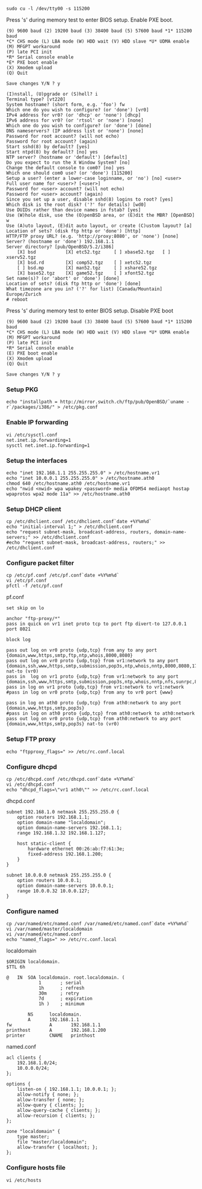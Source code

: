 	sudo cu -l /dev/tty00 -s 115200

Press 's' during memory test to enter BIOS setup.
Enable PXE boot.

	(9) 9600 baud (2) 19200 baud (3) 38400 baud (5) 57600 baud *1* 115200 baud
	*C* CHS mode (L) LBA mode (W) HDD wait (V) HDD slave *U* UDMA enable
	(M) MFGPT workaround
	(P) late PCI init
	*R* Serial console enable 
	*E* PXE boot enable 
	(X) Xmodem upload 
	(Q) Quit

	Save changes Y/N ? y

	(I)nstall, (U)pgrade or (S)hell? i
	Terminal type? [vt220]
	System hostname? (short form, e.g. 'foo') fw
	Which one do you wish to configure? (or 'done') [vr0]
	IPv4 address for vr0? (or 'dhcp' or 'none') [dhcp]
	IPv6 address for vr0? (or 'rtsol' or 'none') [none]
	Which one do you wish to configure? (or 'done') [done]
	DNS nameservers? (IP address list or 'none') [none]
	Password for root account? (will not echo)
	Password for root account? (again)
	Start sshd(8) by default? [yes]
	Start ntpd(8) by default? [no] yes
	NTP server? (hostname or 'default') [default]
	Do you expect to run the X Window System? [no]
	Change the default console to com0? [no] yes
	Which one should com0 use? (or 'done') [115200]
	Setup a user? (enter a lower-case loginname, or 'no') [no] <user>
	Full user name for <user>? [<user>]
	Password for <user> account? (will not echo)
	Password for <user> account? (again)
	Since you set up a user, disable sshd(8) logins to root? [yes]
	Which disk is the root disk? ('?' for details) [wd0]
	Use DUIDs rather than device names in fstab? [yes]
	Use (W)hole disk, use the (O)penBSD area, or (E)dit the MBR? [OpenBSD] w
	Use (A)uto layout, (E)dit auto layout, or create (C)ustom layout? [a]
	Location of sets? (disk ftp http or 'done') [http]
	HTTP/FTP proxy URL? (e.g. 'http://proxy:8080', or 'none') [none]
	Server? (hostname or 'done') 192.168.1.1
	Server directory? [pub/OpenBSD/5.2/i386]
	    [X] bsd           [X] etc52.tgz     [ ] xbase52.tgz   [ ] xserv52.tgz
	    [X] bsd.rd        [X] comp52.tgz    [ ] xetc52.tgz
	    [ ] bsd.mp        [X] man52.tgz     [ ] xshare52.tgz
	    [X] base52.tgz    [X] game52.tgz    [ ] xfont52.tgz
	Set name(s)? (or 'abort' or 'done') [done]
	Location of sets? (disk ftp http or 'done') [done]
	What timezone are you in? ('?' for list) [Canada/Mountain] Europe/Zurich
	# reboot

Press 's' during memory test to enter BIOS setup.
Disable PXE boot

	(9) 9600 baud (2) 19200 baud (3) 38400 baud (5) 57600 baud *1* 115200 baud
	*C* CHS mode (L) LBA mode (W) HDD wait (V) HDD slave *U* UDMA enable
	(M) MFGPT workaround
	(P) late PCI init
	*R* Serial console enable 
	(E) PXE boot enable 
	(X) Xmodem upload 
	(Q) Quit

	Save changes Y/N ? y

### Setup PKG
	echo "installpath = http://mirror.switch.ch/ftp/pub/OpenBSD/`uname -r`/packages/i386/" > /etc/pkg.conf

### Enable IP forwarding
	vi /etc/sysctl.conf
	net.inet.ip.forwarding=1
	sysctl net.inet.ip.forwarding=1

### Setup the interfaces
	echo "inet 192.168.1.1 255.255.255.0" > /etc/hostname.vr1
	echo "inet 10.0.0.1 255.255.255.0" > /etc/hostname.ath0
	chmod 640 /etc/hostname.ath0 /etc/hostname.vr1
	echo "nwid <nwid> wpa wpakey <password> media OFDM54 mediaopt hostap wpaprotos wpa2 mode 11a" >> /etc/hostname.ath0

### Setup DHCP client
	cp /etc/dhclient.conf /etc/dhclient.conf`date +%Y%m%d`
	echo "initial-interval 1;" > /etc/dhclient.conf
	echo "request subnet-mask, broadcast-address, routers, domain-name-servers;" >> /etc/dhclient.conf
	#echo "request subnet-mask, broadcast-address, routers;" >> /etc/dhclient.conf

### Configure packet filter
	cp /etc/pf.conf /etc/pf.conf`date +%Y%m%d`
	vi /etc/pf.conf
	pfctl -f /etc/pf.conf
	
pf.conf

	set skip on lo

	anchor "ftp-proxy/*"
	pass in quick on vr1 inet proto tcp to port ftp divert-to 127.0.0.1 port 8021

	block log

	pass out log on vr0 proto {udp,tcp} from any to any port {domain,www,https,smtp,ftp,ntp,whois,8000,8080}
	pass out log on vr0 proto {udp,tcp} from vr1:network to any port {domain,ssh,www,https,smtp,submission,pop3s,ntp,whois,nntp,8000,8080,17} nat-to (vr0)
	pass in  log on vr1 proto {udp,tcp} from vr1:network to any port {domain,ssh,www,https,smtp,submission,pop3s,ntp,whois,nntp,nfs,sunrpc,8000,8080,17}
	pass in log on vr1 proto {udp,tcp} from vr1:network to vr1:network
	#pass in log on vr0 proto {udp,tcp} from any to vr0 port {www}

	pass in log on ath0 proto {udp,tcp} from ath0:network to any port {domain,www,https,smtp,pop3s}
	#pass in log on ath0 proto {udp,tcp} from ath0:network to ath0:network
	pass out log on vr0 proto {udp,tcp} from ath0:network to any port {domain,www,https,smtp,pop3s} nat-to (vr0)
	
### Setup FTP proxy
	echo "ftpproxy_flags=" >> /etc/rc.conf.local

### Configure dhcpd
	cp /etc/dhcpd.conf /etc/dhcpd.conf`date +%Y%m%d`
	vi /etc/dhcpd.conf
	echo "dhcpd_flags=\"vr1 ath0\"" >> /etc/rc.conf.local

dhcpd.conf

	subnet 192.168.1.0 netmask 255.255.255.0 {
		option routers 192.168.1.1;
		option domain-name "localdomain";
		option domain-name-servers 192.168.1.1;
		range 192.168.1.32 192.168.1.127;
		
		host static-client {
			hardware ethernet 00:26:ab:f7:61:3e;
			fixed-address 192.168.1.200;
		}
	}
	
	subnet 10.0.0.0 netmask 255.255.255.0 {
		option routers 10.0.0.1;
		option domain-name-servers 10.0.0.1;
		range 10.0.0.32 10.0.0.127;
	}

### Configure named
	cp /var/named/etc/named.conf /var/named/etc/named.conf`date +%Y%m%d`
	vi /var/named/master/localdomain
	vi /var/named/etc/named.conf
	echo "named_flags=" >> /etc/rc.conf.local

localdomain

	$ORIGIN localdomain.
	$TTL 6h
	
	@	IN	SOA	localdomain. root.localdomain. (
				1       ; serial
				1h      ; refresh
				30m     ; retry
				7d      ; expiration
				1h )    ; minimum

			NS      localdomain.
			A       192.168.1.1
	fw              A       192.168.1.1
	printhost       A       192.168.1.200
	printer         CNAME   printhost

named.conf

	acl clients {
		192.168.1.0/24;
		10.0.0.0/24;
	};

	options {
		listen-on { 192.168.1.1; 10.0.0.1; };
		allow-notify { none; };
		allow-transfer { none; };
		allow-query { clients; };
		allow-query-cache { clients; };
		allow-recursion { clients; };
	};
	
	zone "localdomain" {
		type master;
		file "master/localdomain";
		allow-transfer { localhost; };
	};

### Configure hosts file
	vi /etc/hosts
